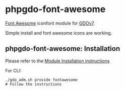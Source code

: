 # phpgdo-font-awesome

[Font Awesome](https://fontawesome.com/)
iconfont module for
[GDOv7](https://github.com/gizmore/phpgdo).

Simple install and font awesome icons are working.

## phpgdo-font-awesome: Installation

Please refer to the
[Module Installation instructions](https://github.com/gizmore/phpgdo/tree/DOCS/GDO7_INSTALL.md)

For CLI:

    ./gdo_adm.sh provide fontawesome
    # Follow the instructions

